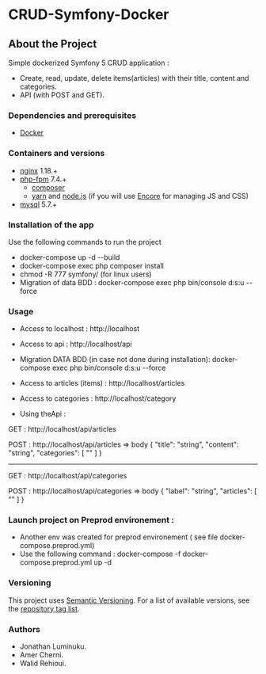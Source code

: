 # CRUD-Symfony-Docker



## About the Project

Simple dockerized Symfony 5 CRUD application :

- Create, read, update, delete items(articles) with their title, content and categories.
- API (with POST and GET).

### Dependencies and prerequisites

- [Docker](https://www.docker.com/)

### Containers and versions

- [nginx](https://pkgs.alpinelinux.org/packages?name=nginx&branch=v3.10) 1.18.+
- [php-fpm](https://pkgs.alpinelinux.org/packages?name=php7&branch=v3.10) 7.4.+
  - [composer](https://getcomposer.org/)
  - [yarn](https://yarnpkg.com/lang/en/) and [node.js](https://nodejs.org/en/) (if you will use [Encore](https://symfony.com/doc/current/frontend/encore/installation.html) for managing JS and CSS)
- [mysql](https://hub.docker.com/_/mysql/) 5.7.+

### Installation of the app

Use the following commands to run the project

- docker-compose up -d --build
- docker-compose exec php composer install
- chmod -R 777 symfony/ (for linux users)
- Migration of data BDD : docker-compose exec php bin/console d:s:u --force

### Usage

- Access to localhost : http://localhost

- Access to api : http://localhost/api

- Migration DATA BDD (in case not done during installation): docker-compose exec php bin/console d:s:u --force

- Access to articles (items) : http://localhost/articles

- Access to categories : http://localhost/category

- Using theApi :

GET : http://localhost/api/articles

POST : http://localhost/api/articles
=> body
{
"title": "string",
"content": "string",
"categories": [
""
]
}

---

GET : http://localhost/api/categories

POST : http://localhost/api/categories
=> body
{
"label": "string",
"articles": [
""
]
}

### Launch project on Preprod environement :

- Another env was created for preprod environement ( see file docker-compose.preprod.yml)
- Use the following command : docker-compose -f docker-compose.preprod.yml up -d

### Versioning

This project uses [Semantic Versioning](http://semver.org/). For a list of available versions, see the [repository tag list](https://github.com/your/project/tags).

### Authors

- Jonathan Luminuku.
- Amer Cherni.
- Walid Rehioui.
